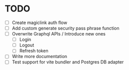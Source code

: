 # TODO
- [ ] Create magiclink auth flow
- [ ] Add custom generate security pass phrase function
- [ ] Overwrite Graphql APIs / Introduce new ones
  - [ ] Login
  - [ ] Logout
  - [ ] Refresh token
- [ ] Write more documentation
- [ ] Test support for vite bundler and Postgres DB adapter
